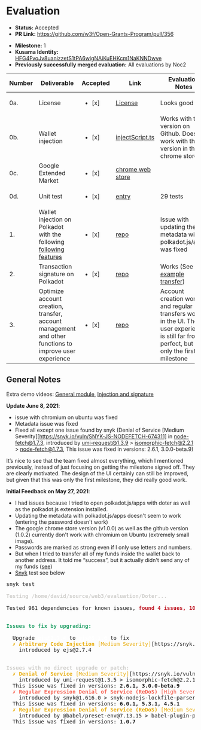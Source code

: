 # Evaluation

- **Status:** Accepted
- **PR Link:** https://github.com/w3f/Open-Grants-Program/pull/356
* **Milestone:** 1
* **Kusama Identity:** [HFG4FvoJv8uanizzetS1tPA6wigNAiKuEHKcm1NaKNNDwve](https://polkascan.io/pre/kusama/account/HFG4FvoJv8uanizzetS1tPA6wigNAiKuEHKcm1NaKNNDwve)
* **Previously successfully merged evaluation:** All evaluations by Noc2

| Number | Deliverable | Accepted | Link | Evaluation Notes |
| ------ | ----------- | -------- | ---- |----------------- |
| 0a. | License | <ul><li>[x] </li></ul> | [License](https://github.com/ChainBridgeNetworkTeam/Doter/blob/master/LICENSE) | Looks good |
| 0b. | Wallet injection | <ul><li>[x] </li></ul> | [injectScript.ts](https://github.com/ChainBridgeNetworkTeam/Doter/blob/master/project/pluginFile/injectScript.ts) | Works with the version on Github. Doesn't work with the version in the chrome store |
| 0c. | Google Extended Market | <ul><li>[x] </li></ul> | [chrome web store](https://chrome.google.com/webstore/detail/doter/abamjefkidngfegdjbmffdmbgjgpaobf) |  |
| 0d. | Unit test | <ul><li>[x] </li></ul> | [entry](https://github.com/ChainBridgeNetworkTeam/Doter/tree/master/project/entry) | 29 tests  |
| 1. | Wallet injection on Polkadot with the following [following features](https://github.com/w3f/Open-Grants-Program/blob/master/applications/Doter.md#ui-prototype) | <ul><li>[x] </li></ul> | [repo](https://github.com/ChainBridgeNetworkTeam/Doter) | Issue with updating the metadata with polkadot.js/apps was fixed |
| 2. | Transaction signature on Polkadot | <ul><li>[x] </li></ul> | [repo](https://github.com/ChainBridgeNetworkTeam/Doter) | Works (See [example transfer](https://polkadot.subscan.io/block/5243934)) |
| 3. | Optimize account creation, transfer, account management and other functions to improve user experience | <ul><li>[x] </li></ul> | [repo](https://github.com/ChainBridgeNetworkTeam/Doter) | Account creation works and regular transfers work in the UI. The user experience is still far from perfect, but it's only the first milestone  |

## General Notes

Extra demo videos: [General module](https://www.youtube.com/watch?v=pKK5rHJgxVw), [Injection and signature](https://youtu.be/FP9yrLoOQ8k)

**Update June 8, 2021**: 
- issue with chromium on ubuntu was fixed 
- Metadata issue was fixed
- Fixed all except one issue found by snyk (Denial of Service [Medium Severity][https://snyk.io/vuln/SNYK-JS-NODEFETCH-674311] in node-fetch@1.7.3, introduced by umi-request@1.3.9 > isomorphic-fetch@2.2.1 > node-fetch@1.7.3, This issue was fixed in versions: 2.6.1, 3.0.0-beta.9)

It’s nice to see that the team fixed almost everything, which I mentioned previously, instead of just focusing on getting the milestone signed off. They are clearly motivated. The design of the UI certainly can still be improved, but given that this was only the first milestone, they did really good work. 

**Initial Feedback on May 27, 2021**: 

- I had issues because I tried to open polkadot.js/apps with doter as well as the polkadot.js extension installed.
- Updating the metadata with polkadot.js/apps doesn't seem to work (entering the password doesn't work)
- The google chrome store version (v1.0.0) as well as the github version (1.0.2) currently don't work with chromium on Ubuntu (extremely small image). 
- Passwords are marked as strong even if I only use letters and numbers.  
- But when I tried to transfer all of my funds inside the wallet back to another address. It told me “success”, but it actually didn't send any of my funds ([see](https://polkadot.subscan.io/block/5244101))
- [Snyk](https://snyk.io/) test see below

<pre>snyk test

<font color="#D0CFCC"><b>Testing /home/david/source/web3/evaluation/Doter...</b></font>

Tested 961 dependencies for known issues, <font color="#C01C28"><b>found 4 issues, 10 vulnerable paths.</b></font>


<font color="#26A269"><b>Issues to fix by upgrading:</b></font>

  Upgrade <font color="#FFFFFF"><b>ejs@2.7.4</b></font> to <font color="#FFFFFF"><b>ejs@3.1.6</b></font> to fix
<font color="#E9AD0C">  ✗ </font><font color="#E9AD0C"><b>Arbitrary Code Injection</b></font><font color="#E9AD0C"> [Medium Severity]</font>[https://snyk.io/vuln/SNYK-JS-EJS-1049328] in <b>ejs@2.7.4</b>
    introduced by ejs@2.7.4


<font color="#D0CFCC"><b>Issues with no direct upgrade or patch:</b></font>
<font color="#E9AD0C">  ✗ </font><font color="#E9AD0C"><b>Denial of Service</b></font><font color="#E9AD0C"> [Medium Severity]</font>[https://snyk.io/vuln/SNYK-JS-NODEFETCH-674311] in <b>node-fetch@1.7.3</b>
    introduced by umi-request@1.3.5 &gt; isomorphic-fetch@2.2.1 &gt; node-fetch@1.7.3
  This issue was fixed in versions: <b>2.6.1, 3.0.0-beta.9</b>
<font color="#F66151">  ✗ </font><font color="#F66151"><b>Regular Expression Denial of Service (ReDoS)</b></font><font color="#F66151"> [High Severity]</font>[https://snyk.io/vuln/SNYK-JS-NORMALIZEURL-1296539] in <b>normalize-url@4.5.0</b>
    introduced by snyk@1.616.0 &gt; snyk-nodejs-lockfile-parser@1.35.0 &gt; got@11.8.2 &gt; cacheable-request@7.0.1 &gt; normalize-url@4.5.0 and <font color="#33C7DE">4</font> other path(s)
  This issue was fixed in versions: <b>6.0.1, 5.3.1, 4.5.1</b>
<font color="#E9AD0C">  ✗ </font><font color="#E9AD0C"><b>Regular Expression Denial of Service (ReDoS)</b></font><font color="#E9AD0C"> [Medium Severity]</font>[https://snyk.io/vuln/SNYK-JS-PATHPARSE-1077067] in <b>path-parse@1.0.6</b>
    introduced by @babel/preset-env@7.13.15 &gt; babel-plugin-polyfill-corejs2@0.2.0 &gt; @babel/helper-define-polyfill-provider@0.2.0 &gt; resolve@1.20.0 &gt; path-parse@1.0.6 and <font color="#33C7DE">2</font> other path(s)
  This issue was fixed in versions: <b>1.0.7</b>
</pre>